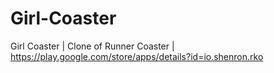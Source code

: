 # Girl-Coaster
Girl Coaster | Clone of Runner Coaster | https://play.google.com/store/apps/details?id=io.shenron.rko
